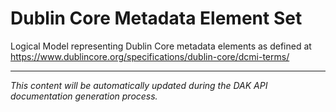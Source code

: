 # Dublin Core Metadata Element Set

<!-- DAK_API_PLACEHOLDER: StructureDefinition-DublinCore -->

Logical Model representing Dublin Core metadata elements as defined at https://www.dublincore.org/specifications/dublin-core/dcmi-terms/

---

*This content will be automatically updated during the DAK API documentation generation process.*
